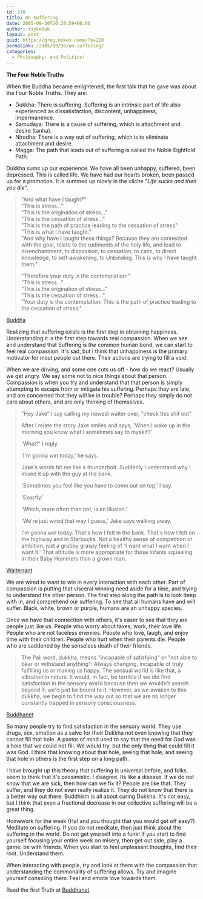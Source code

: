 ```yaml
---
id: 210
title: On Suffering
date: 2005-09-30T20:28:59+00:00
author: tsykoduk
layout: post
guid: https://greg.nokes.name/?p=210
permalink: /2005/09/30/on-suffering/
categories:
  - Philosophy! and Politics!
---
```

**The Four Noble Truths**

When the Buddha became enlightened, the first talk that he gave was about the Four Noble Truths. They are:

* Dukkha: There is suffering. Suffering is an intrinsic part of life also experienced as dissatisfaction, discontent, unhappiness, impermanence.
* Samudaya: There is a cause of suffering, which is attachment and desire (tanha).
* Nirodha: There is a way out of suffering, which is to eliminate attachment and desire.
* Magga: The path that leads out of suffering is called the Noble Eightfold Path.

Dukkha sums up our experience.  We have all been unhappy, suffered, been depressed. This is called life. We have had our hearts broken, been passed up for a promotion.  It is summed up nicely in the cliche "_Life sucks and then you die_".

> "And what have I taught?"  
> "This is stress..."  
> "This is the origination of stress..."  
> "This is the cessation of stress..."  
> "This is the path of practice leading to the cessation of stress"  
> "This is what I have taught."  
> "And why have I taught these things? Because they are connected with the goal, relate to the rudiments of the holy life, and lead to disenchantment, to dispassion, to cessation, to calm, to direct knowledge, to self-awakening, to Unbinding. This is why I have taught them."  
>   
> "Therefore your duty is the contemplation:"  
> "This is stress..."  
> "This is the origination of stress..."  
> "This is the cessation of stress..."  
> "Your duty is the contemplation: This is the path of practice leading to the cessation of stress."  

[Buddha](https://www.accesstoinsight.org/tipitaka/sn/sn56/sn56.031.than.html)

Realizing that suffering exists is the first step in obtaining happiness. Understanding it is the first step towards real compassion. When we see and understand that Suffering is _the_ common human bond, we can start to feel real compassion. It's sad, but I think that unhappiness is the primary motivator for most people out there. Their actions are trying to fill a void.

When we are driving, and some one cuts us off - how do we react? Usually we get angry. We say some not to nice things about that person. Compassion is when you try and understand that that person is simply attempting to escape from or mitigate his suffering. Perhaps they are late, and are concerned that they will be in trouble? Perhaps they simply do not care about others, and are only thinking of themselves.

>"Hey Jake" I say calling my newest waiter over,  "check this shit out"
>
>After I relate the story Jake smiles and says, 'When I wake up in the morning you know what I sometimes say to myself?'
>
>'What?' I reply.
>
>'I'm gonna win today,' he says.
>
>Jake's words hit me like a thunderbolt. Suddenly I understand why I mixed it up with the guy at the bank.
>
>'Sometimes you feel like you have to come out on top,' I say.
>
>'Exactly.'
>
>'Which, more often than not, is an illusion.'
>
>'We're just wired that way I guess,' Jake says walking away.
>
>I'm gonna win today. That's how I felt in the bank. That's how I felt on the highway and in Starbucks. Not a healthy sense of competition or ambition, just a grubby graspy feeling of 'I want what I want when I want it.' That attitude is more appropriate for those infants squealing in their Baby Hummers than a grown man.

[Waiterrant](http://waiterrant.net/?p=207)

We are wired to want to win in every interaction with each other. Part of compassion is putting that visceral winning need aside for a time, and trying to understand the other person. The first step along the path is to look deep with in, and comprehend our suffering. To see that all humans have and will suffer. Black, white, brown or purple, humans are an unhappy species.

Once we have that connection with others, it's easer to see that they are people just like us. People who worry about taxes, work, their love life. People who are not faceless enemies. People who love, laugh, and enjoy time with their children. People who hurt when their parents die. People who are saddened by the senseless death of their friends.

>The Pali word, dukkha, means "incapable of satisfying" or "not able to bear or withstand anything": Always changing, incapable of truly fulfilling us or making us happy. The sensual world is like that, a vibration in nature. It would, in fact, be terrible if we did find satisfaction in the sensory world because then we wouldn't search beyond it; we'd just be bound to it. However, as we awaken to this dukkha, we begin to find the way out so that we are no longer constantly trapped in sensory consciousness.

[Buddhanet](http://www.buddhanet.net/4noble.htm)

So many people try to find satisfaction in the sensory world. They use drugs, sex, emotion as a salve for their Dukkha not even knowing that they cannot fill that hole. A pastor of mind used to say that the need for God was a hole that we could not fill. We would try, but the only thing that could fill it was God. I think that knowing about that hole, seeing that hole, and seeing that hole in others is the first step on a long path.

I have brought up this theory that suffering is universal before, and folks seem to think that it's pessimistic. I disagree. Its like a disease. If we do not know that we are sick, then how can we fix it? People are like that. They suffer, and they do not even really realize it. They do not know that there is a better way out there. Buddhism is all about curing Dukkha. It's not easy, but I think that even a fractional decrease in our collective suffering will be a great thing.

Homework for the week (Ha! and you thought that you would get off easy?) Meditate on suffering. If you do not meditate, then just think about the suffering in the world. Do not get yourself into a funk! If you start to find yourself focusing your entire week on misery, then get out side, play a game, be with friends. When you start to feel unpleasant thoughts, find their root. Understand them.

When interacting with people, try and look at them with the compassion that understanding the commonality of suffering allows. Try and imagine yourself consoling them. Feel and emote love towards them.

Read the first Truth at [Buddhanet](http://www.buddhanet.net/4noble.htm)